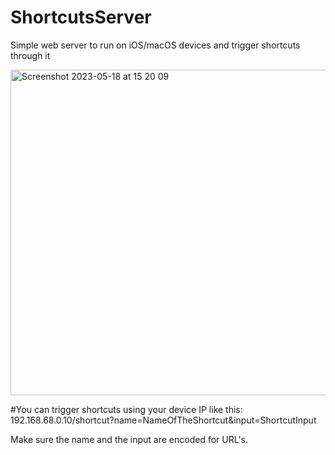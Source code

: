 # ShortcutsServer
Simple web server to run on iOS/macOS devices and trigger shortcuts through it

<img width="521" alt="Screenshot 2023-05-18 at 15 20 09" src="https://github.com/cpvbruno/ShortcutsServer/assets/5808343/ed141ff9-48a9-4987-8afa-9bf538d910a7">

#You can trigger shortcuts using your device IP like this:
192.168.68.0.10/shortcut?name=NameOfTheShortcut&input=ShortcutInput

Make sure the name and the input are encoded for URL's.
